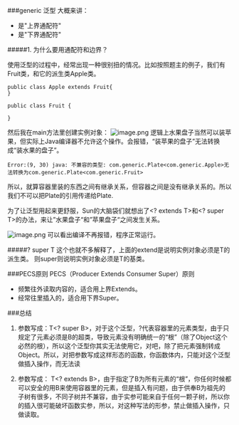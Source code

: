 ###generic 泛型
大概来讲：
* <? extends T>是"上界通配符"
* <? super T> 是"下界通配符"
#####1. 为什么要用通配符和边界？

使用泛型的过程中，经常出现一种很别扭的情况。比如按照题主的例子，我们有Fruit类，和它的派生类Apple类。
```
public class Apple extends Fruit{
}

public class Fruit {

}
```
然后我在main方法里创建实例对象：
![image.png](http://upload-images.jianshu.io/upload_images/5786888-629b9c7155be9162.png?imageMogr2/auto-orient/strip%7CimageView2/2/w/1240)
逻辑上水果盘子当然可以装苹果，但实际上Java编译器不允许这个操作。会报错，“装苹果的盘子”无法转换成“装水果的盘子”。
```
Error:(9, 30) java: 不兼容的类型: com.generic.Plate<com.generic.Apple>无法转换为com.generic.Plate<com.generic.Fruit>
```

所以，就算容器里装的东西之间有继承关系，但容器之间是没有继承关系的。所以我们不可以把Plate<Apple>的引用传递给Plate<Fruit>.

为了让泛型用起来更舒服，Sun的大脑袋们就想出了<? extends T>和<? super T>的办法，来让”水果盘子“和”苹果盘子“之间发生关系。

![image.png](http://upload-images.jianshu.io/upload_images/5786888-3b1d8c4a2776ba95.png?imageMogr2/auto-orient/strip%7CimageView2/2/w/1240)
可以看出编译不再报错，程序正常运行。

#####? super T
这个也就不多解释了，上面的extend是说明实例对象必须是T的派生类。
则super则说明实例对象必须是T的基类。

###PECS原则
PECS（Producer Extends Consumer Super）原则
* 频繁往外读取内容的，适合用上界Extends。
* 经常往里插入的，适合用下界Super。

###总结
1)  参数写成：T<? super B>，对于这个泛型，?代表容器里的元素类型，由于只规定了元素必须是B的超类，导致元素没有明确统一的“根”（除了Object这个必然的根），所以这个泛型你其实无法使用它，对吧，除了把元素强制转成Object。所以，对把参数写成这样形态的函数，你函数体内，只能对这个泛型做插入操作，而无法读

2) 参数写成： T<? extends B>，由于指定了B为所有元素的“根”，你任何时候都可以安全的用B来使用容器里的元素，但是插入有问题，由于供奉B为祖先的子树有很多，不同子树并不兼容，由于实参可能来自于任何一颗子树，所以你的插入很可能破坏函数实参，所以，对这种写法的形参，禁止做插入操作，只做读取。